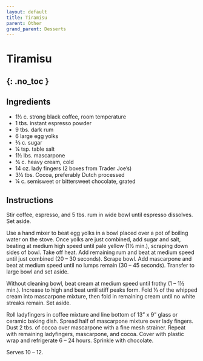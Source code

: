 ```yaml
---
layout: default
title: Tiramisu
parent: Other
grand_parent: Desserts
---
```


# Tiramisu
{: .no_toc }
---

## Ingredients

<ul>
	<li>1½ c. strong black coffee, room temperature</li>
	<li>1 tbs. instant espresso powder</li>
	<li>9 tbs. dark rum</li>
	<li>6 large egg yolks</li>
	<li>⅔ c. sugar</li>
	<li>¼ tsp. table salt</li>
	<li>1½ lbs. mascarpone</li>
	<li>¾ c. heavy cream, cold</li>
	<li>14 oz. lady fingers (2 boxes from Trader Joe’s)</li>
	<li>3½ tbs. Cocoa, preferably Dutch processed</li>
	<li>¼ c. semisweet or bittersweet chocolate, grated</li>
</ul>


## Instructions
Stir coffee, espresso, and 5 tbs. rum in wide bowl until espresso dissolves. Set aside.

Use a hand mixer to beat egg yolks in a bowl placed over a pot of boiling water on the stove. Once yolks are just combined, add sugar and salt, beating at medium high speed until pale yellow (1½ min.), scraping down sides of bowl. Take off heat. Add remaining rum and beat at medium speed until just combined (20 – 30 seconds). Scrape bowl. Add mascarpone and beat at medium speed until no lumps remain (30 – 45 seconds). Transfer to large bowl and set aside.

Without cleaning bowl, beat cream at medium speed until frothy (1 – 1½ min.). Increase to high and beat until stiff peaks form. Fold ⅓ of the whipped cream into mascarpone mixture, then fold in remaining cream until no white streaks remain. Set aside.

Roll ladyfingers in coffee mixture and line bottom of 13” x 9” glass or ceramic baking dish. Spread half of mascarpone mixture over lady fingers. Dust 2 tbs. of cocoa over mascarpone with a fine mesh strainer. Repeat with remaining ladyfingers, mascarpone, and cocoa. Cover with plastic wrap and refrigerate 6 – 24 hours. Sprinkle with chocolate.

Serves 10 – 12.